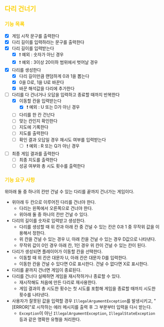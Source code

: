 ## <span style="color:#FDD20E">다리 건너기</span>

### <span style="color:#FDD20E"> 기능 목록</span>

- [x] 게임 시작 문구를 출력한다
- [x] 다리 길이를 입력하라는 문구를 출력한다
- [x] 다리 길이를 입력받는다
    - [x] ❗ 예외 : 숫자가 아닌 경우
    - [x] ❗ 예외 : 3이상 20이하 범위에서 벗어날 경우
- [x] 다리를 생성한다
    - [x] 다리 길이만큼 랜덤하게 0과 1을 뽑는다
    - [x] 0을 D로, 1을 U로 바꾼다
    - [x] 바꾼 해석값을 다리에 추가한다
- [ ] 다리를 다 건너거나 오답을 입력하고 종료할 때까지 반복한다
    - [x] 이동할 칸을 입력받는다
        - [x] ❗ 예외 : U 또는 D가 아닌 경우
    - [ ] 다리를 한 칸 건넌다
    - [ ] 맞는 칸인지 확인한다
    - [ ] 지도에 기록한다
    - [ ] 지도를 출력한다
    - [ ] 확인 결과 오답일 경우 재시도 여부를 입력받는다
        - [ ] ❗ 예외 : R 또는 Q가 아닌 경우
- [ ] 최종 게임 결과를 출력한다
    - [ ] 최종 지도를 출력한다
    - [ ] 성공 여부와 총 시도 횟수를 출력한다

### <span style="color:#FDD20E"> 기능 요구 사항</span>

위아래 둘 중 하나의 칸만 건널 수 있는 다리를 끝까지 건너가는 게임이다.

- 위아래 두 칸으로 이루어진 다리를 건너야 한다.
    - 다리는 왼쪽에서 오른쪽으로 건너야 한다.
    - 위아래 둘 중 하나의 칸만 건널 수 있다.
- 다리의 길이를 숫자로 입력받고 생성한다.
    - 다리를 생성할 때 위 칸과 아래 칸 중 건널 수 있는 칸은 0과 1 중 무작위 값을 이용해서 정한다.
    - 위 칸을 건널 수 있는 경우 U, 아래 칸을 건널 수 있는 경우 D값으로 나타낸다.
    - 무작위 값이 0인 경우 아래 칸, 1인 경우 위 칸이 건널 수 있는 칸이 된다.
- 다리가 생성되면 플레이어가 이동할 칸을 선택한다.
    - 이동할 때 위 칸은 대문자 U, 아래 칸은 대문자 D를 입력한다.
    - 이동한 칸을 건널 수 있다면 O로 표시한다. 건널 수 없다면 X로 표시한다.
- 다리를 끝까지 건너면 게임이 종료된다.
- 다리를 건너다 실패하면 게임을 재시작하거나 종료할 수 있다.
    - 재시작해도 처음에 만든 다리로 재사용한다.
    - 게임 결과의 총 시도한 횟수는 첫 시도를 포함해 게임을 종료할 때까지 시도한 횟수를 나타낸다.
- 사용자가 잘못된 값을 입력할 경우 `IllegalArgumentException`를 발생시키고, "[ERROR]"로 시작하는 에러 메시지를 출력 후 그 부분부터 입력을 다시 받는다.
    - `Exception`이 아닌 `IllegalArgumentException`, `IllegalStateException` 등과 같은 명확한 유형을 처리한다.
